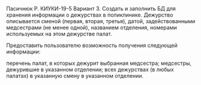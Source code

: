 Пасичнюк Р. КИУКИ-19-5
Вариант 3. Создать и заполнить БД для хранения информации о дежурствах в поликлинике. Дежурство описывается сменой (первая, вторая, третья), датой, задействованными медсестрами (не менее одной), названием отделения, номерами используемых на этом дежурстве палат.

Предоставить пользователю возможность получения следующей информации:

перечень палат, в которых дежурит выбранная медсестра;
медсестры, дежурившие в указанном отделении;
всех дежурствах (в любых палатах) в указанную смену в указанном отделении.
